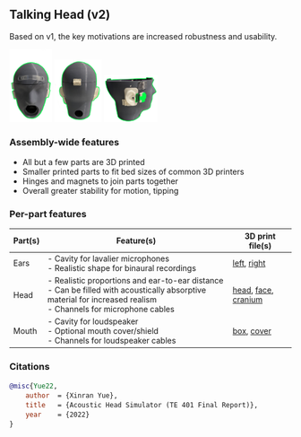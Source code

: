 ## Talking Head (v2)
Based on v1, the key motivations are increased robustness and usability.

<img alt="Front view of head prototype" src="images/PrototypeFront.png" width="15%" />
<img alt="Back view of head prototype" src="images/PrototypeBack.png" width="17%" />
<img alt="Profile view of head prototype" src="images/PrototypeSide.png" width="19%" />

### Assembly-wide features
- All but a few parts are 3D printed
- Smaller printed parts to fit bed sizes of common 3D printers
- Hinges and magnets to join parts together
- Overall greater stability for motion, tipping

### Per-part features
| Part(s) | Feature(s) | 3D print file(s) |
| --- | --- | --- |
| Ears | - Cavity for lavalier microphones <br/> - Realistic shape for binaural recordings | [left](./solids/EarLeft.stl), [right](./solids/EarRight.stl) |
| Head | - Realistic proportions and ear-to-ear distance <br/> - Can be filled with acoustically absorptive material for increased realism <br/> - Channels for microphone cables | [head](./solids/HeadBase.stl), [face](./solids/Face.stl), [cranium](./solids/HeadScalp.stl) |
| Mouth | - Cavity for loudspeaker <br/> - Optional mouth cover/shield <br/> - Channels for loudspeaker cables  | [box](./solids/MouthBox.stl), [cover](./solids/MouthCover.stl) |

### Citations
```bibtex
@misc{Yue22,
    author  = {Xinran Yue},
    title   = {Acoustic Head Simulator (TE 401 Final Report)},
    year    = {2022}
}
```